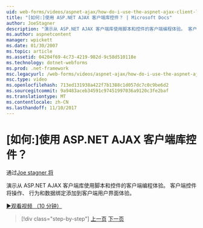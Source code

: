 ```yaml
---
uid: web-forms/videos/aspnet-ajax/how-do-i-use-the-aspnet-ajax-client-library-controls
title: "[如何:]使用 ASP.NET AJAX 客户端库控件？ | Microsoft Docs"
author: JoeStagner
description: "演示从 ASP.NET AJAX 客户端库使用脚本和控件的客户端编程体验。 客户端控件添加操作，behavio..."
ms.author: aspnetcontent
manager: wpickett
ms.date: 01/30/2007
ms.topic: article
ms.assetid: 04204f69-4c73-4219-982d-9c58d510118e
ms.technology: dotnet-webforms
ms.prod: .net-framework
msc.legacyurl: /web-forms/videos/aspnet-ajax/how-do-i-use-the-aspnet-ajax-client-library-controls
msc.type: video
ms.openlocfilehash: 713ed131938a422f7b1388c1d057dc7c0c9be6d2
ms.sourcegitcommit: 9a9483aceb34591c97451997036a9120c3fe2baf
ms.translationtype: MT
ms.contentlocale: zh-CN
ms.lasthandoff: 11/10/2017
---
```

<a name="how-do-i-use-the-aspnet-ajax-client-library-controls"></a>[如何:]使用 ASP.NET AJAX 客户端库控件？
====================
通过[Joe stagner 将](https://github.com/JoeStagner)

演示从 ASP.NET AJAX 客户端库使用脚本和控件的客户端编程体验。 客户端控件将操作、 行为和数据绑定添加到客户端用户界面体验。

[&#9654;观看视频 （10 分钟）](https://channel9.msdn.com/Blogs/ASP-NET-Site-Videos/how-do-i-use-the-aspnet-ajax-client-library-controls)

>[!div class="step-by-step"]
[上一页](how-do-i-aspnet-ajax-enable-an-existing-web-service.md)
[下一页](how-do-i-use-an-aspnet-ajax-scriptmanagerproxy.md)
